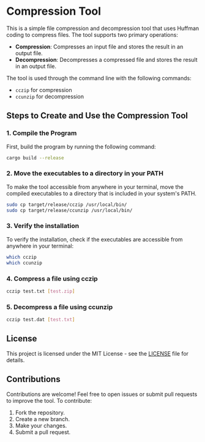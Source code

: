 # Compression Tool

This is a simple file compression and decompression tool that uses Huffman coding to compress files. The tool supports two primary operations:

- **Compression**: Compresses an input file and stores the result in an output file.
- **Decompression**: Decompresses a compressed file and stores the result in an output file.

The tool is used through the command line with the following commands:

- `cczip` for compression
- `ccunzip` for decompression

## Steps to Create and Use the Compression Tool

### 1. Compile the Program

First, build the program by running the following command:

```bash
cargo build --release
```

### 2. Move the executables to a directory in your PATH

To make the tool accessible from anywhere in your terminal, move the compiled executables to a directory that is included in your system's PATH.

```bash
sudo cp target/release/cczip /usr/local/bin/
sudo cp target/release/ccunzip /usr/local/bin/
```

### 3. Verify the installation

To verify the installation, check if the executables are accessible from anywhere in your terminal:

```bash
which cczip
which ccunzip
```


### 4. Compress a file using cczip

```bash
cczip test.txt [test.zip]
```

### 5. Decompress a file using ccunzip

```bash
cczip test.dat [test.txt]
```

## License

This project is licensed under the MIT License - see the [LICENSE](LICENSE) file for details.

## Contributions

Contributions are welcome! Feel free to open issues or submit pull requests to improve the tool. To contribute:

1. Fork the repository.
2. Create a new branch.
3. Make your changes.
4. Submit a pull request.


